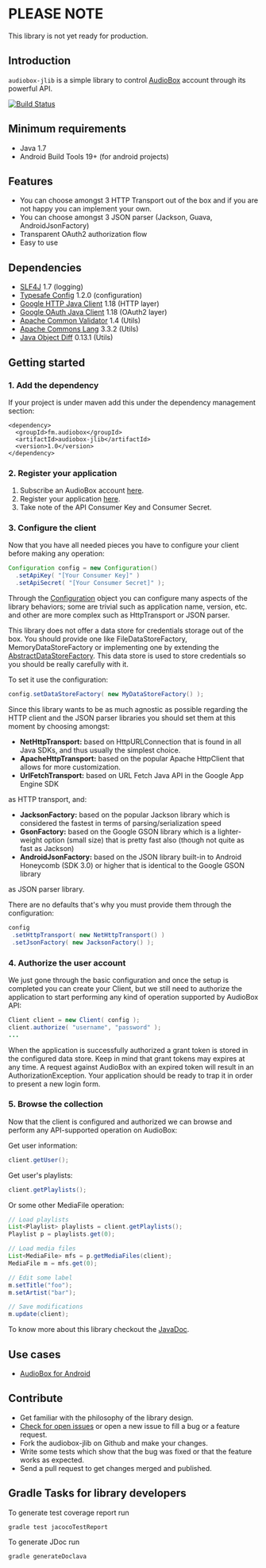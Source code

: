 # PLEASE NOTE
This library is not yet ready for production.

## Introduction
`audiobox-jlib` is a simple library to control [AudioBox](https://audiobox.fm) account through its powerful API.


[![Build Status](https://travis-ci.org/icoretech/audiobox-jlib.svg?branch=master)](https://travis-ci.org/icoretech/audiobox-jlib)

## Minimum requirements
* Java 1.7
* Android Build Tools 19+ (for android projects)

## Features
* You can choose amongst 3 HTTP Transport out of the box and if you are not happy you can implement your own.
* You can choose amongst 3 JSON parser (Jackson, Guava, AndroidJsonFactory)
* Transparent OAuth2 authorization flow
* Easy to use

## Dependencies
* [SLF4J](http://www.slf4j.org/) 1.7 (logging)
* [Typesafe Config](https://github.com/typesafehub/config) 1.2.0 (configuration)
* [Google HTTP Java Client](https://code.google.com/p/google-http-java-client/) 1.18 (HTTP layer)
* [Google OAuth Java Client](https://code.google.com/p/google-oauth-java-client/) 1.18 (OAuth2 layer)
* [Apache Common Validator](http://commons.apache.org/proper/commons-validator/) 1.4 (Utils)
* [Apache Commons Lang](http://commons.apache.org/proper/commons-lang/) 3.3.2 (Utils)
* [Java Object Diff](https://github.com/SQiShER/java-object-diff) 0.13.1 (Utils)


## Getting started

### 1. Add the dependency

If your project is under maven add this under the dependency management section:

    <dependency>
      <groupId>fm.audiobox</groupId>
      <artifactId>audiobox-jlib</artifactId>
      <version>1.0</version>
    </dependency>


### 2. Register your application

1. Subscribe an AudioBox account [here](https://audiobox.fm/account/sign_up).
2. Register your application [here](https://audiobox.fm/oauth2/applications).
3. Take note of the API Consumer Key and Consumer Secret.


### 3. Configure the client

Now that you have all needed pieces you have to configure your client before making any operation:

```java
Configuration config = new Configuration()
  .setApiKey( "[Your Consumer Key]" )
  .setApiSecret( "[Your Consumer Secret]" );
```


Through the [Configuration](http://ci.icorete.ch/job/AudioBox-Jlib/javadoc/reference/fm/audiobox/core/config/Configuration.html)
object you can configure many aspects of the library behaviors; some are trivial such as application name, version, etc.
and other are more complex such as HttpTransport or JSON parser.


This library does not offer a data store for credentials storage out of the box. You should provide
one like FileDataStoreFactory, MemoryDataStoreFactory or implementing one
by extending the [AbstractDataStoreFactory](https://code.google.com/p/google-http-java-client/source/browse/google-http-client/src/main/java/com/google/api/client/util/store/AbstractDataStoreFactory.java).
This data store is used to store credentials so you should be really carefully with it.

To set it use the configuration:

```java
config.setDataStoreFactory( new MyDataStoreFactory() );
```


Since this library wants to be as much agnostic as possible regarding the HTTP client and
the JSON parser libraries you should set them at this moment by choosing amongst:

* **NetHttpTransport:** based on HttpURLConnection that is found in all Java SDKs, and thus usually the simplest choice.
* **ApacheHttpTransport:** based on the popular Apache HttpClient that allows for more customization.
* **UrlFetchTransport:** based on URL Fetch Java API in the Google App Engine SDK

as HTTP transport, and:

* **JacksonFactory:** based on the popular Jackson library which is considered the fastest in terms of parsing/serialization speed
* **GsonFactory:** based on the Google GSON library which is a lighter-weight option (small size) that is pretty fast also (though not quite as fast as Jackson)
* **AndroidJsonFactory:** based on the JSON library built-in to Android Honeycomb (SDK 3.0) or higher that is identical to the Google GSON library

as JSON parser library.

There are no defaults that's why you must provide them through the configuration:

```java
config
 .setHttpTransport( new NetHttpTransport() )
 .setJsonFactory( new JacksonFactory() );
```


### 4. Authorize the user account

We just gone through the basic configuration and once the setup is completed you can create your Client,
but we still need to authorize the application to start performing any kind of operation supported by AudioBox API:

```java
Client client = new Client( config );
client.authorize( "username", "password" );
...
```


When the application is successfully authorized a grant token is stored in the configured data store.
Keep in mind that grant tokens may expires at any time. A request against AudioBox with an expired token will result in
an AuthorizationException. Your application should be ready to trap it in order to present a new login form.


### 5. Browse the collection
Now that the client is configured and authorized we can browse and perform any API-supported operation on AudioBox:

Get user information:
```java
client.getUser();
```

Get user's playlists:
```java
client.getPlaylists();
```

Or some other MediaFile operation:

```java
// Load playlists
List<Playlist> playlists = client.getPlaylists();
Playlist p = playlists.get(0);

// Load media files
List<MediaFile> mfs = p.getMediaFiles(client);
MediaFile m = mfs.get(0);

// Edit some label
m.setTitle("foo");
m.setArtist("bar");

// Save modifications
m.update(client);
```


To know more about this library checkout the [JavaDoc](http://ci.icorete.ch/job/AudioBox-Jlib/javadoc/reference/packages.html).


## Use cases
* [AudioBox for Android](https://play.google.com/store/apps/details?id=fm.audiobox)


## Contribute
* Get familiar with the philosophy of the library design.
* [Check for open issues](https://bitbucket.org/keytwo/audiobox-jlib/issues?status=new&status=open) or open a new issue to fill a bug or a feature request.
* Fork the audiobox-jlib on Github and make your changes.
* Write some tests which show that the bug was fixed or that the feature works as expected.
* Send a pull request to get changes merged and published.


## Gradle Tasks for library developers


To generate test coverage report run

    gradle test jacocoTestReport


To generate JDoc run

    gradle generateDoclava

